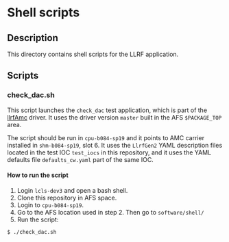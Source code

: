 # Shell scripts

## Description

This directory contains shell scripts for the LLRF application.

## Scripts

### check_dac.sh

This script launches the `check_dac` test application, which is part of the [llrfAmc](https://github.com/slaclab/llrfAmc) driver. It uses the driver version `master` built in the AFS `$PACKAGE_TOP` area.

The script should be run in `cpu-b084-sp19` and it points to AMC carrier installed in `shm-b084-sp19`, slot 6. It uses the `LlrfGen2` YAML description files located in the test IOC `test_iocs` in this repository, and it uses the YAML defaults file `defaults_cw.yaml` part of the same IOC.

#### How to run the script

1. Login `lcls-dev3` and open a bash shell.
2. Clone this repository in AFS space.
3. Login to `cpu-b084-sp19`.
4. Go to the AFS location used in step 2. Then go to `software/shell/`
5. Run the script:
```
$ ./check_dac.sh
```
